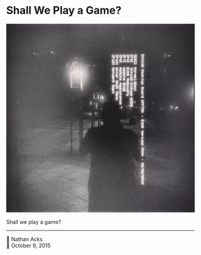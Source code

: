 # Shall We Play a Game?

![A black-and-white photograph of an outside “smart sign” that has blue-screened](assets/2015-10-09-shall-we-play-a-game.webp)

Shall we play a game?

- - - -

<span aria-hidden="true">👤</span> Nathan Acks  
<span aria-hidden="true">📅</span> October 9, 2015
